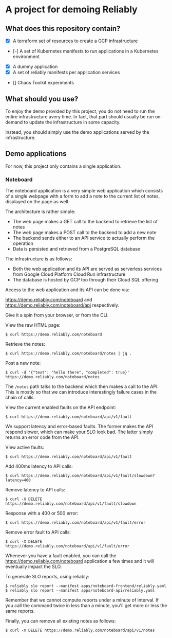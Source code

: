 # A project for demoing Reliably

## What does this repository contain?

* [x] A terraform set of resources to create a GCP infrastructure
* [-] A set of Kubernetes manifests to run applications in a Kubernetes environment
* [x] A dummy application
* [x] A set of reliably manifests per application services
* [] Chaos Toolkit experiments

## What should you use?

To enjoy the demo provided by this project, you do not need to run the entire
infrastructure avery time. In fact, that part should usually be run on-demand
to update the infrastructure in some capacity.

Instead, you should simply use the demo applications served by the
infrastructure.

## Demo applications

For now, this project only contains a single application.

### Noteboard

The noteboard application is a very simple web application which consists of a
single webpage with a form to add a note to the current list of notes, displayed
on the page as well.

The architecture is rather simple:

* The web page makes a GET call to the backend to retrieve the list of notes
* The web page makes a POST call to the backend to add a new note
* The backend sends either to an API service to actually perform the operation
* Data is persisted and retrieved from a PostgreSQL database

The infrastructure is as follows:

* Both the web application and its API are served as serverless services from
  Google Cloud Platform Cloud Run infrastructure
* The database is hosted by GCP too through their Cloud SQL offering

Access to the web application and its API can be done via:

https://demo.reliably.com/noteboard and https://demo.reliably.com/noteboard/api
respectively.

Give it a spin from your browser, or from the CLI.

View the raw HTML page:
```console
$ curl https://demo.reliably.com/noteboard
```

Retrieve the notes:
```console
$ curl https://demo.reliably.com/noteboard/notes | jq .
```

Post a new note:
```console
$ curl -d '{"text": "hello there", "completed": true}' https://demo.reliably.com/noteboard/notes
```

The `/notes` path talks to the backend which then makes a call to the API. This
is mostly so that we can introduce interestingly failure cases in the chain
of calls.

View the current enabled faults on the API endpoint:
```console
$ curl https://demo.reliably.com/noteboard/api/v1/fault
```

We support latency and error-based faults. The former makes the API respond
slower, which can make your SLO look bad. The latter simply returns an
error code from the API.

View active faults:
```console
$ curl https://demo.reliably.com/noteboard/api/v1/fault
```

Add 400ms latency to API calls:
```console
$ curl https://demo.reliably.com/noteboard/api/v1/fault/slowdown?latency=400
```

Remove latency to API calls:
```console
$ curl -X DELETE https://demo.reliably.com/noteboard/api/v1/fault/slowdown
```

Response with a 400 or 500 error:
```console
$ curl https://demo.reliably.com/noteboard/api/v1/fault/error
```

Remove error fault to API calls:
```console
$ curl -X DELETE https://demo.reliably.com/noteboard/api/v1/fault/error
```

Whenever you have a fault enabled, you can call the 
https://demo.reliably.com/noteboard application a few times and it will
eventually impact the SLO.

To generate SLO reports, using reliably:

```console
$ reliably slo report --manifest apps/noteboard-frontend/reliably.yaml
$ reliably slo report --manifest apps/noteboard-api/reliably.yaml
```

Remember that we cannot compute reports under a minute of interval. If you 
call the command twice in less than a minute, you'll get more or less the
same reports.

Finally, you can remove all existing notes as follows:
```console
$ curl -X DELETE https://demo.reliably.com/noteboard/api/v1/notes
```
